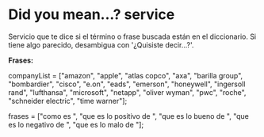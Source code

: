 Did you mean...? service
========================

Servicio que te dice si el término o frase buscada están en el diccionario. Si tiene algo parecido, desambigua con '¿Quisiste decir...?'.

**Frases:**

companyList = ["amazon", "apple", "atlas copco", "axa", "barilla group", "bombardier", "cisco", "e.on", "eads", "emerson", "honeywell", "ingersoll rand", "lufthansa", "microsoft", "netapp", "oliver wyman", "pwc", "roche", "schneider electric", "time warner"];


frases = ["como es ", "que es lo positivo de ", "que es lo bueno de ", "que es lo negativo de ", "que es lo malo de "];		
